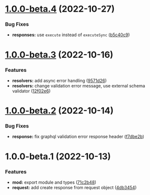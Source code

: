 # [1.0.0-beta.4](https://github.com/graphqland/graphql-response/compare/1.0.0-beta.3...1.0.0-beta.4) (2022-10-27)


### Bug Fixes

* **responses:** use `execute` instead of `executeSync` ([b5c40c9](https://github.com/graphqland/graphql-response/commit/b5c40c9888c25ffbdf019aaca50095f34b0f55a2))

# [1.0.0-beta.3](https://github.com/graphqland/graphql-response/compare/1.0.0-beta.2...1.0.0-beta.3) (2022-10-16)


### Features

* **resolvers:** add async error handling ([9571d26](https://github.com/graphqland/graphql-response/commit/9571d269d14f9456b5c36d7777a71e4c48dbd62f))
* **resolvers:** change validation error message, use external schema validator ([12f02e6](https://github.com/graphqland/graphql-response/commit/12f02e6a3dfd6289f9e7803cf9b38052e7869dcb))

# [1.0.0-beta.2](https://github.com/graphqland/graphql-response/compare/1.0.0-beta.1...1.0.0-beta.2) (2022-10-14)


### Bug Fixes

* **response:** fix graphql validation error response header ([f7dbe2b](https://github.com/graphqland/graphql-response/commit/f7dbe2bbe835528f9e792b6f0a47bc7db6676253))

# 1.0.0-beta.1 (2022-10-13)


### Features

* **mod:** export module and types ([71c2b48](https://github.com/graphqland/graphql-response/commit/71c2b48c4bb09d93a7160f7d1a7147b133afc012))
* **request:** add create response from request object ([4db3454](https://github.com/graphqland/graphql-response/commit/4db34549cd67a8b331113db186e7cd60de03f054))
